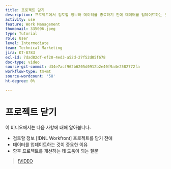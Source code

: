 ```yaml
---
title: 프로젝트 닫기
description: 프로젝트에서 검토할 정보와 데이터를 종료하기 전에 데이터를 업데이트하는 것이 중요한 이유를 알아봅니다. [!DNL  Workfront].
activity: use
feature: Work Management
thumbnail: 335096.jpeg
type: Tutorial
role: User
level: Intermediate
team: Technical Marketing
jira: KT-8783
exl-id: 7dad82df-ef20-4ed3-a52d-27f52d05f678
doc-type: video
source-git-commit: d34e7acf962b6205d0912b2e40f9a4e2582772fa
workflow-type: tm+mt
source-wordcount: '58'
ht-degree: 0%

---
```


# 프로젝트 닫기

이 비디오에서는 다음 사항에 대해 알아봅니다.

* 검토할 정보 [!DNL Workfront] 프로젝트를 닫기 전에
* 데이터를 업데이트하는 것이 중요한 이유
* 향후 프로젝트를 개선하는 데 도움이 되는 질문

>[!VIDEO](https://video.tv.adobe.com/v/335096/?quality=12&learn=on)

<!---
learn more urls:
Update task status
Issue statuses
--->
